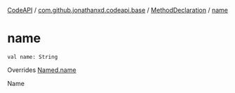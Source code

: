 [CodeAPI](../../index.md) / [com.github.jonathanxd.codeapi.base](../index.md) / [MethodDeclaration](index.md) / [name](.)

# name

`val name: String`

Overrides [Named.name](../-named/name.md)

Name

